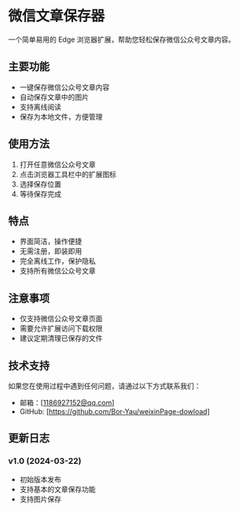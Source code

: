 # 微信文章保存器

一个简单易用的 Edge 浏览器扩展，帮助您轻松保存微信公众号文章内容。

## 主要功能

- 一键保存微信公众号文章内容
- 自动保存文章中的图片
- 支持离线阅读
- 保存为本地文件，方便管理

## 使用方法

1. 打开任意微信公众号文章
2. 点击浏览器工具栏中的扩展图标
3. 选择保存位置
4. 等待保存完成

## 特点

- 界面简洁，操作便捷
- 无需注册，即装即用
- 完全离线工作，保护隐私
- 支持所有微信公众号文章

## 注意事项

- 仅支持微信公众号文章页面
- 需要允许扩展访问下载权限
- 建议定期清理已保存的文件

## 技术支持

如果您在使用过程中遇到任何问题，请通过以下方式联系我们：
- 邮箱：[1186927152@qq.com]
- GitHub: [https://github.com/Bor-Yau/weixinPage-dowload]

## 更新日志

### v1.0 (2024-03-22)
- 初始版本发布
- 支持基本的文章保存功能
- 支持图片保存 
